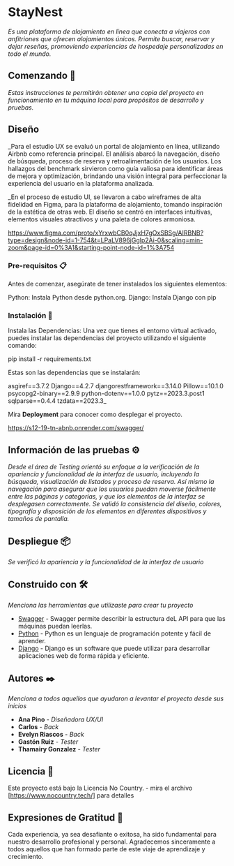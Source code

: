 # StayNest

_Es una plataforma de alojamiento en línea que conecta a viajeros con anfitriones que ofrecen alojamientos únicos. Permite buscar, reservar y dejar reseñas, promoviendo experiencias de hospedaje personalizadas en todo el mundo._

## Comenzando 🚀

_Estas instrucciones te permitirán obtener una copia del proyecto en funcionamiento en tu máquina local para propósitos de desarrollo y pruebas._

## Diseño
_Para el estudio UX se evaluó un portal de alojamiento en línea, utilizando Airbnb como referencia principal. El análisis abarcó la navegación, diseño de búsqueda, proceso de reserva y retroalimentación de los usuarios. Los hallazgos del benchmark sirvieron como guía valiosa para identificar áreas de mejora y optimización, brindando una visión integral para perfeccionar la experiencia del usuario en la plataforma analizada.

_En el proceso de estudio UI, se llevaron a cabo wireframes de alta fidelidad en Figma, para la plataforma de alojamiento, tomando inspiración de la estética de otras web. El diseño se centró en interfaces intuitivas, elementos visuales atractivos y una paleta de colores armoniosa.

https://www.figma.com/proto/xYrxwbCB0qJjxH7gOxSBSg/AIRBNB?type=design&node-id=1-754&t=LPaLV896jGglp2Ai-0&scaling=min-zoom&page-id=0%3A1&starting-point-node-id=1%3A754

### Pre-requisitos 📋

Antes de comenzar, asegúrate de tener instalados los siguientes elementos:

Python: Instala Python desde python.org.
Django: Instala Django con pip

### Instalación 🔧

Instala las Dependencias: Una vez que tienes el entorno virtual activado, puedes instalar las dependencias del proyecto utilizando el siguiente comando:

pip install -r requirements.txt

Estas son las dependencias que se instalarán:

asgiref==3.7.2
Django==4.2.7
djangorestframework==3.14.0
Pillow==10.1.0
psycopg2-binary==2.9.9
python-dotenv==1.0.0
pytz==2023.3.post1
sqlparse==0.4.4
tzdata==2023.3_

Mira **Deployment** para conocer como desplegar el proyecto.

https://s12-19-tn-abnb.onrender.com/swagger/

## Información de las pruebas ⚙️

_Desde el área de Testing orientó su enfoque a la verificación de la apariencia y funcionalidad de la interfaz de usuario, incluyendo la búsqueda, visualización de listados y proceso de reserva._
_Así mismo  la navegación para asegurar que los usuarios puedan moverse fácilmente entre las páginas y categorias, y que los elementos de la interfaz se desplegasen correctamente._
_Se validó la consistencia del diseño, colores, tipografía y disposición de los elementos en diferentes dispositivos y tamaños de pantalla._

## Despliegue 📦

_Se verificó la apariencia y la funcionalidad de la interfaz de usuario_

## Construido con 🛠️

_Menciona las herramientas que utilizaste para crear tu proyecto_

* [Swagger](https://swagger.io) - Swagger permite describir la estructura deL API para que las máquinas puedan leerlas. 
* [Python](https://www.python.org) - Python es un lenguaje de programación potente y fácil de aprender. 
* [Django](https://www.djangoproject.com) - Django es un software que puede utilizar para desarrollar aplicaciones web de forma rápida y eficiente.


## Autores ✒️

_Menciona a todos aquellos que ayudaron a levantar el proyecto desde sus inicios_

* **Ana Pino** - *Diseñadora UX/UI* 
* **Carlos** - *Back* 
* **Evelyn Riascos** - *Back* 
* **Gastón Ruiz** - *Tester* 
* **Thamairy Gonzalez** - *Tester* 


## Licencia 📄

Este proyecto está bajo la Licencia No Country. - mira el archivo [https://www.nocountry.tech/] para detalles

## Expresiones de Gratitud 🎁

Cada experiencia, ya sea desafiante o exitosa, ha sido fundamental para nuestro desarrollo profesional y personal. Agradecemos sinceramente a todos aquellos que han formado parte de este viaje de aprendizaje y crecimiento.

